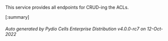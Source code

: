 






This service provides all endpoints for CRUD-ing the ACLs.

[:summary]

###### Auto generated by Pydio Cells Enterprise Distribution v4.0.0-rc7 on 12-Oct-2022
